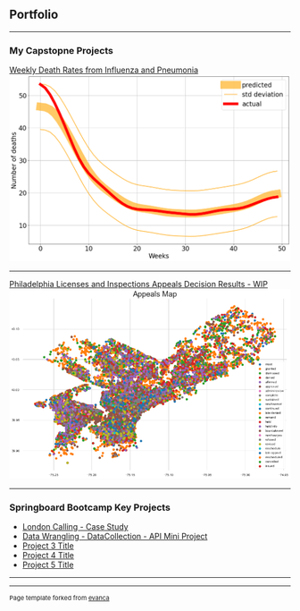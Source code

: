 ## Portfolio

---

### My Capstopne Projects 

[Weekly Death Rates from Influenza and Pneumonia](https://github.com/adreyzin/CapstoneTwoRepo)
<img src="https://raw.githubusercontent.com/adreyzin/CapstoneTwoRepo/master/images/Influenza%20Pneumonia%20Prediction.png"/>

---
[Philadelphia Licenses and Inspections Appeals Decision Results - WIP](https://github.com/adreyzin/Philly_L_and_I_Appeals)
<img src="https://github.com/adreyzin/Philly_L_and_I_Appeals/blob/main/images/appeal_map.png"/>

---

### Springboard Bootcamp Key Projects

- [London Calling - Case Study](https://github.com/adreyzin/mySpringboardRepo/blob/master/4.3%20Case%20Study%20-%20London%20Calling!.ipynb)
- [Data Wrangling - DataCollection - API Mini Project](https://github.com/adreyzin/mySpringboardRepo/blob/master/7.2%20Data%20Wrangling.DataCollection.API%20Mini%20Project.ipynb)
- [Project 3 Title](http://example.com/)
- [Project 4 Title](http://example.com/)
- [Project 5 Title](http://example.com/)

---




---
<p style="font-size:11px">Page template forked from <a href="https://github.com/evanca/quick-portfolio">evanca</a></p>
<!-- Remove above link if you don't want to attibute -->
